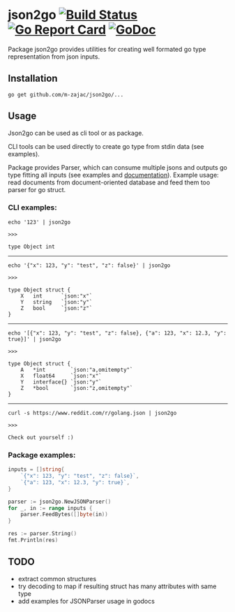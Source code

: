 # json2go [![Build Status](https://travis-ci.org/m-zajac/json2go.svg?branch=master)](https://travis-ci.org/m-zajac/json2go) [![Go Report Card](https://goreportcard.com/badge/github.com/m-zajac/json2go)](https://goreportcard.com/report/github.com/m-zajac/json2go) [![GoDoc](https://godoc.org/github.com/m-zajac/json2go?status.svg)](http://godoc.org/github.com/m-zajac/json2go)

Package json2go provides utilities for creating well formated go type representation from json inputs.

## Installation

    go get github.com/m-zajac/json2go/...

## Usage

Json2go can be used as cli tool or as package.

CLI tools can be used directly to create go type from stdin data (see examples).

Package provides Parser, which can consume multiple jsons and outputs go type fitting all inputs (see examples and [documentation](https://godoc.org/github.com/m-zajac/json2go)). Example usage: read documents from document-oriented database and feed them too parser for go struct.

### CLI examples:

    echo '123' | json2go

    >>>

    type Object int

---

    echo '{"x": 123, "y": "test", "z": false}' | json2go

    >>>

    type Object struct {
    	X	int      `json:"x"`
    	Y	string   `json:"y"`
    	Z	bool     `json:"z"`
    }

---

    echo '[{"x": 123, "y": "test", "z": false}, {"a": 123, "x": 12.3, "y": true}]' | json2go

    >>>

    type Object struct {
    	A	*int		`json:"a,omitempty"`
    	X	float64		`json:"x"`
    	Y	interface{}	`json:"y"`
    	Z	*bool		`json:"z,omitempty"`
    }

---

    curl -s https://www.reddit.com/r/golang.json | json2go

    >>>

    Check out yourself :)

### Package examples:

```go
inputs = []string{
	`{"x": 123, "y": "test", "z": false}`,
	`{"a": 123, "x": 12.3, "y": true}`,
}

parser := json2go.NewJSONParser()
for _, in := range inputs {
	parser.FeedBytes([]byte(in))
}

res := parser.String()
fmt.Println(res)
```


## TODO

- extract common structures
- try decoding to map if resulting struct has many attributes with same type
- add examples for JSONParser usage in godocs
